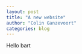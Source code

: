 ```yaml
---
layout: post
title: "A new website"
author: "Colin Ganzevoort"
categories: blog
---
```


<p class="dropcap">Hello bart

</p>